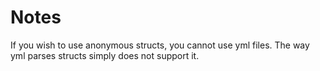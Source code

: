 # Notes

If you wish to use anonymous structs, you cannot use yml files. The way yml parses structs simply does not support it.